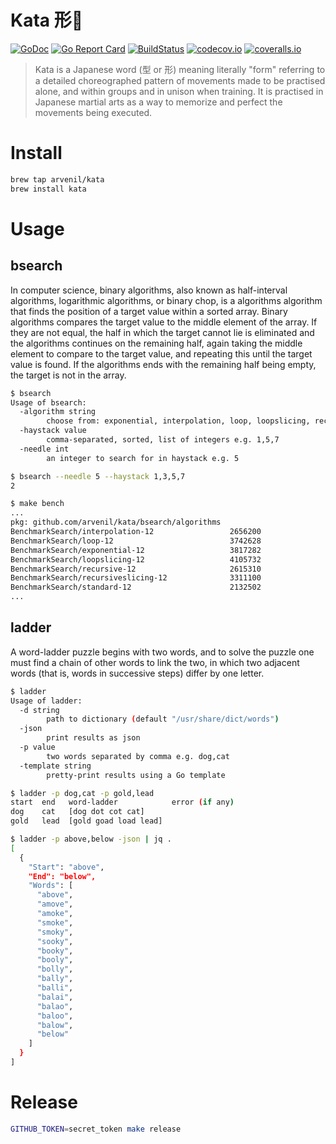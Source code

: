 # Kata 形🤺
[![GoDoc](https://godoc.org/github.com/arvenil/kata?status.svg)](https://pkg.go.dev/github.com/arvenil/kata?tab=doc)
[![Go Report Card](https://goreportcard.com/badge/github.com/arvenil/kata)](https://goreportcard.com/report/github.com/arvenil/kata)
[![BuildStatus](https://github.com/arvenil/kata/workflows/go/badge.svg)](https://github.com/arvenil/kata/actions?query=workflow%3Ago)
[![codecov.io](https://codecov.io/gh/arvenil/kata/branch/master/graph/badge.svg)](https://codecov.io/gh/arvenil/kata)
[![coveralls.io](https://coveralls.io/repos/github/arvenil/kata/badge.svg?branch=master)](https://coveralls.io/github/arvenil/kata?branch=master)

> Kata is a Japanese word (型 or 形) meaning literally "form"
> referring to a detailed choreographed pattern of movements made to be practised alone,
> and within groups and in unison when training.
> It is practised in Japanese martial arts as a way to memorize and perfect the movements being executed.

# Install

```bash
brew tap arvenil/kata
brew install kata
```

# Usage

## bsearch

In computer science, binary algorithms, also known as half-interval algorithms, logarithmic algorithms, or binary chop,
is a algorithms algorithm that finds the position of a target value within a sorted array.
Binary algorithms compares the target value to the middle element of the array.
If they are not equal, the half in which the target cannot lie is eliminated
and the algorithms continues on the remaining half, again taking the middle element to compare to the target value,
and repeating this until the target value is found.
If the algorithms ends with the remaining half being empty, the target is not in the array.

```bash
$ bsearch
Usage of bsearch:
  -algorithm string
        choose from: exponential, interpolation, loop, loopslicing, recursive, recursiveslicing, standard (default "interpolation")
  -haystack value
        comma-separated, sorted, list of integers e.g. 1,5,7
  -needle int
        an integer to search for in haystack e.g. 5
```

```bash
$ bsearch --needle 5 --haystack 1,3,5,7
2
```

```bash
$ make bench
...
pkg: github.com/arvenil/kata/bsearch/algorithms
BenchmarkSearch/interpolation-12                 2656200               449 ns/op
BenchmarkSearch/loop-12                          3742628               327 ns/op
BenchmarkSearch/exponential-12                   3817282               308 ns/op
BenchmarkSearch/loopslicing-12                   4105732               293 ns/op
BenchmarkSearch/recursive-12                     2615310               459 ns/op
BenchmarkSearch/recursiveslicing-12              3311100               358 ns/op
BenchmarkSearch/standard-12                      2132502               558 ns/op
...
```

## ladder

A word-ladder puzzle begins with two words,
and to solve the puzzle one must find a chain of other words to link the two,
in which two adjacent words (that is, words in successive steps) differ by one letter.

```bash
$ ladder
Usage of ladder:
  -d string
        path to dictionary (default "/usr/share/dict/words")
  -json
        print results as json
  -p value
        two words separated by comma e.g. dog,cat
  -template string
        pretty-print results using a Go template
```

```bash
$ ladder -p dog,cat -p gold,lead
start  end   word-ladder            error (if any)
dog    cat   [dog dot cot cat]     
gold   lead  [gold goad load lead]  
```

```bash
$ ladder -p above,below -json | jq .
[
  {
    "Start": "above",
    "End": "below",
    "Words": [
      "above",
      "amove",
      "amoke",
      "smoke",
      "smoky",
      "sooky",
      "booky",
      "booly",
      "bolly",
      "bally",
      "balli",
      "balai",
      "balao",
      "baloo",
      "balow",
      "below"
    ]
  }
]
```

# Release

```sh
GITHUB_TOKEN=secret_token make release
```
